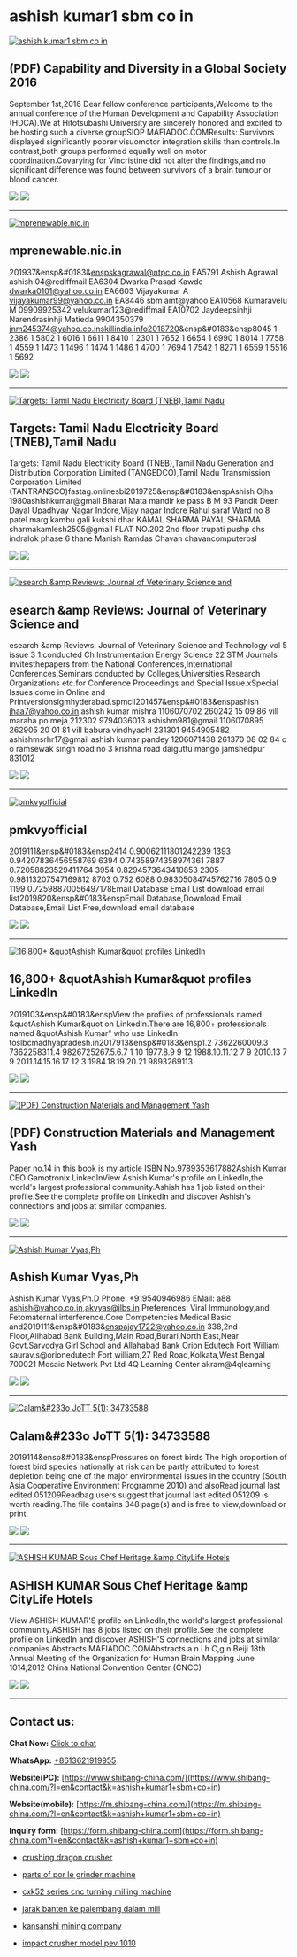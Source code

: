 # ashish kumar1 sbm co in

<a href="https://swt.shibang-china.com/?l=en&img&k=ashish+kumar1+sbm+co+in" target="_blank">![ashish kumar1 sbm co in](http://static.shibang-china.com/all-800x300/589.jpg)</a>

## (PDF) Capability and Diversity in a Global Society 2016
September 1st,2016 Dear fellow conference participants,Welcome to the annual conference of the Human Development and Capability Association (HDCA).We at Hitotsubashi University are sincerely honored and excited to be hosting such a diverse groupSIOP MAFIADOC.COMResults: Survivors displayed significantly poorer visuomotor integration skills than controls.In contrast,both groups performed equally well on motor coordination.Covarying for Vincristine did not alter the findings,and no significant difference was found between survivors of a brain tumour or blood cancer.


<a href="https://whatsapp.shibangsoft.com/WhatsApp.php" target="_blank" title="WhatsApp">![](http://static.shibang-china.com/icon/whatsapp.png)</a> <a href="https://swt.shibang-china.com/?l=en&icon&k=ashish+kumar1+sbm+co+in" target="_blank">![](http://static.shibang-china.com/icon/chat-en.png)</a>

---

<a href="https://swt.shibang-china.com/?l=en&img&k=ashish+kumar1+sbm+co+in" target="_blank">![mprenewable.nic.in](http://static.shibang-china.com/all-800x300/1131.jpg)</a>

## mprenewable.nic.in
201937&ensp&#0183&enspskagrawal@ntpc.co.in EA5791 Ashish Agrawal ashish 04@rediffmail EA6304 Dwarka Prasad Kawde dwarka0101@yahoo.co.in EA6603 Vijayakumar A vijayakumar99@yahoo.co.in EA8446 sbm amt@yahoo EA10568 Kumaravelu M 09909925342 velukumar123@rediffmail EA10702 Jaydeepsinhji Narendrasinhji Matieda 9904350379 jnm245374@yahoo.co.inskillindia.info2018720&ensp&#0183&ensp8045 1 2386 1 5802 1 6016 1 6611 1 8410 1 2301 1 7652 1 6654 1 6990 1 8014 1 7758 1 4559 1 1473 1 1496 1 1474 1 1486 1 4700 1 7694 1 7542 1 8271 1 6559 1 5516 1 5692


<a href="https://whatsapp.shibangsoft.com/WhatsApp.php" target="_blank" title="WhatsApp">![](http://static.shibang-china.com/icon/whatsapp.png)</a> <a href="https://swt.shibang-china.com/?l=en&icon&k=ashish+kumar1+sbm+co+in" target="_blank">![](http://static.shibang-china.com/icon/chat-en.png)</a>

---

<a href="https://swt.shibang-china.com/?l=en&img&k=ashish+kumar1+sbm+co+in" target="_blank">![Targets: Tamil Nadu Electricity Board (TNEB),Tamil Nadu](http://static.shibang-china.com/all-800x300/733.jpg)</a>

## Targets: Tamil Nadu Electricity Board (TNEB),Tamil Nadu
Targets: Tamil Nadu Electricity Board (TNEB),Tamil Nadu Generation and Distribution Corporation Limited (TANGEDCO),Tamil Nadu Transmission Corporation Limited (TANTRANSCO)fastag.onlinesbi2019725&ensp&#0183&enspAshish Ojha 1980ashishkumar@gmail Bharat Mata mandir ke pass B M 93 Pandit Deen Dayal Upadhyay Nagar Indore,Vijay nagar Indore Rahul saraf Ward no 8 patel marg kambu gali kukshi dhar KAMAL SHARMA PAYAL SHARMA sharmakamlesh2505@gmail FLAT NO.202 2nd floor trupati pushp chs indralok phase 6 thane Manish Ramdas Chavan chavancomputerbsl


<a href="https://whatsapp.shibangsoft.com/WhatsApp.php" target="_blank" title="WhatsApp">![](http://static.shibang-china.com/icon/whatsapp.png)</a> <a href="https://swt.shibang-china.com/?l=en&icon&k=ashish+kumar1+sbm+co+in" target="_blank">![](http://static.shibang-china.com/icon/chat-en.png)</a>

---

<a href="https://swt.shibang-china.com/?l=en&img&k=ashish+kumar1+sbm+co+in" target="_blank">![esearch &amp Reviews: Journal of Veterinary Science and](http://static.shibang-china.com/all-800x300/1461.jpg)</a>

## esearch &amp Reviews: Journal of Veterinary Science and
esearch &amp Reviews: Journal of Veterinary Science and Technology vol 5 issue 3 1.conducted Ch Instrumentation Energy Science 22 STM Journals invitesthepapers from the National Conferences,International Conferences,Seminars conducted by Colleges,Universities,Research Organizations etc.for Conference Proceedings and Special Issue.xSpecial Issues come in Online and Printversionsigmhyderabad.spmcil201457&ensp&#0183&enspashish jhaa7@yahoo.co.in ashish kumar mishra 1106070702 260242 15 09 86 vill maraha po meja 212302 9794036013 ashishm981@gmail 1106070895 262905 20 01 81 vill babura vindhyachl 231301 9454905482 ashishmsrhr17@gmail ashish kumar pandey 1206071438 261370 08 02 84 c o ramsewak singh road no 3 krishna road daiguttu mango jamshedpur 831012


<a href="https://whatsapp.shibangsoft.com/WhatsApp.php" target="_blank" title="WhatsApp">![](http://static.shibang-china.com/icon/whatsapp.png)</a> <a href="https://swt.shibang-china.com/?l=en&icon&k=ashish+kumar1+sbm+co+in" target="_blank">![](http://static.shibang-china.com/icon/chat-en.png)</a>

---

<a href="https://swt.shibang-china.com/?l=en&img&k=ashish+kumar1+sbm+co+in" target="_blank">![pmkvyofficial](http://static.shibang-china.com/all-800x300/14.jpg)</a>

## pmkvyofficial
2019111&ensp&#0183&ensp2414 0.90062111801242239 1393 0.94207836456558769 6394 0.74358974358974361 7887 0.72058823529411764 3954 0.8294573643410853 2305 0.98113207547169812 8703 0.752 6088 0.98305084745762716 7805 0.9 1199 0.72598870056497178Email Database Email List download email list2019820&ensp&#0183&enspEmail Database,Download Email Database,Email List Free,download email database


<a href="https://whatsapp.shibangsoft.com/WhatsApp.php" target="_blank" title="WhatsApp">![](http://static.shibang-china.com/icon/whatsapp.png)</a> <a href="https://swt.shibang-china.com/?l=en&icon&k=ashish+kumar1+sbm+co+in" target="_blank">![](http://static.shibang-china.com/icon/chat-en.png)</a>

---

<a href="https://swt.shibang-china.com/?l=en&img&k=ashish+kumar1+sbm+co+in" target="_blank">![16,800+ &quotAshish Kumar&quot profiles LinkedIn](http://static.shibang-china.com/all-800x300/1133.jpg)</a>

## 16,800+ &quotAshish Kumar&quot profiles LinkedIn
2019103&ensp&#0183&enspView the profiles of professionals named &quotAshish Kumar&quot on LinkedIn.There are 16,800+ professionals named &quotAshish Kumar" who use LinkedIn toslbcmadhyapradesh.in2017913&ensp&#0183&ensp1.2 7362260009.3 7362258311.4 9826725267.5.6.7 1 10 1977.8.9 9 12 1988.10.11.12 7 9 2010.13 7 9 2011.14.15.16.17 12 3 1984.18.19.20.21 9893269113


<a href="https://whatsapp.shibangsoft.com/WhatsApp.php" target="_blank" title="WhatsApp">![](http://static.shibang-china.com/icon/whatsapp.png)</a> <a href="https://swt.shibang-china.com/?l=en&icon&k=ashish+kumar1+sbm+co+in" target="_blank">![](http://static.shibang-china.com/icon/chat-en.png)</a>

---

<a href="https://swt.shibang-china.com/?l=en&img&k=ashish+kumar1+sbm+co+in" target="_blank">![(PDF) Construction Materials and Management Yash](http://static.shibang-china.com/all-800x300/862.jpg)</a>

## (PDF) Construction Materials and Management Yash
Paper no.14 in this book is my article ISBN No.9789353617882Ashish Kumar CEO Gamotronix LinkedInView Ashish Kumar's profile on LinkedIn,the world's largest professional community.Ashish has 1 job listed on their profile.See the complete profile on LinkedIn and discover Ashish's connections and jobs at similar companies.


<a href="https://whatsapp.shibangsoft.com/WhatsApp.php" target="_blank" title="WhatsApp">![](http://static.shibang-china.com/icon/whatsapp.png)</a> <a href="https://swt.shibang-china.com/?l=en&icon&k=ashish+kumar1+sbm+co+in" target="_blank">![](http://static.shibang-china.com/icon/chat-en.png)</a>

---

<a href="https://swt.shibang-china.com/?l=en&img&k=ashish+kumar1+sbm+co+in" target="_blank">![Ashish Kumar Vyas,Ph](http://static.shibang-china.com/all-800x300/1008.jpg)</a>

## Ashish Kumar Vyas,Ph
Ashish Kumar Vyas,Ph.D Phone: +919540946986 EMail: a88 ashish@yahoo.co.in,akvyas@ilbs.in Preferences: Viral Immunology,and Fetomaternal interference.Core Competencies Medical Basic and2019111&ensp&#0183&enspajay1722@yahoo.co.in 338,2nd Floor,Allhabad Bank Building,Main Road,Burari,North East,Near Govt.Sarvodya Girl School and Allahabad Bank Orion Edutech Fort William saurav.s@orionedutech Fort william,27 Red Road,Kolkata,West Bengal 700021 Mosaic Network Pvt Ltd 4Q Learning Center akram@4qlearning


<a href="https://whatsapp.shibangsoft.com/WhatsApp.php" target="_blank" title="WhatsApp">![](http://static.shibang-china.com/icon/whatsapp.png)</a> <a href="https://swt.shibang-china.com/?l=en&icon&k=ashish+kumar1+sbm+co+in" target="_blank">![](http://static.shibang-china.com/icon/chat-en.png)</a>

---

<a href="https://swt.shibang-china.com/?l=en&img&k=ashish+kumar1+sbm+co+in" target="_blank">![Calam&#233o JoTT 5(1): 34733588](http://static.shibang-china.com/all-800x300/1016.jpg)</a>

## Calam&#233o JoTT 5(1): 34733588
2019114&ensp&#0183&enspPressures on forest birds The high proportion of forest bird species nationally at risk can be partly attributed to forest depletion being one of the major environmental issues in the country (South Asia Cooperative Environment Programme 2010) and alsoRead journal last edited 051209Readbag users suggest that journal last edited 051209 is worth reading.The file contains 348 page(s) and is free to view,download or print.


<a href="https://whatsapp.shibangsoft.com/WhatsApp.php" target="_blank" title="WhatsApp">![](http://static.shibang-china.com/icon/whatsapp.png)</a> <a href="https://swt.shibang-china.com/?l=en&icon&k=ashish+kumar1+sbm+co+in" target="_blank">![](http://static.shibang-china.com/icon/chat-en.png)</a>

---

<a href="https://swt.shibang-china.com/?l=en&img&k=ashish+kumar1+sbm+co+in" target="_blank">![ASHISH KUMAR Sous Chef Heritage &amp CityLife Hotels](http://static.shibang-china.com/all-800x300/1168.jpg)</a>

## ASHISH KUMAR Sous Chef Heritage &amp CityLife Hotels
View ASHISH KUMAR'S profile on LinkedIn,the world's largest professional community.ASHISH has 8 jobs listed on their profile.See the complete profile on LinkedIn and discover ASHISH'S connections and jobs at similar companies.Abstracts MAFIADOC.COMAbstracts a n i h C,g n Beiji 18th Annual Meeting of the Organization for Human Brain Mapping June 1014,2012 China National Convention Center (CNCC)


<a href="https://whatsapp.shibangsoft.com/WhatsApp.php" target="_blank" title="WhatsApp">![](http://static.shibang-china.com/icon/whatsapp.png)</a> <a href="https://swt.shibang-china.com/?l=en&icon&k=ashish+kumar1+sbm+co+in" target="_blank">![](http://static.shibang-china.com/icon/chat-en.png)</a>

---
## Contact us:

**Chat Now:** [Click to chat](https://swt.shibang-china.com?l=en&contact&k=ashish+kumar1+sbm+co+in)

**WhatsApp:**  [+8613621919955](https://whatsapp.shibangsoft.com/WhatsApp.php)

**Website(PC):** [https://www.shibang-china.com/](https://www.shibang-china.com/?l=en&contact&k=ashish+kumar1+sbm+co+in)

**Website(mobile):** [https://m.shibang-china.com/](https://m.shibang-china.com/?l=en&contact&k=ashish+kumar1+sbm+co+in)

**Inquiry form:** [https://form.shibang-china.com](https://form.shibang-china.com?l=en&contact&k=ashish+kumar1+sbm+co+in)

* [crushing dragon crusher](../122/crushing%20dragon%20crusher.md)

* [parts of por le grinder machine](../121/parts%20of%20por%20le%20grinder%20machine.md)

* [cxk52 series cnc turning milling machine](../116/cxk52%20series%20cnc%20turning%20milling%20machine.md)

* [jarak banten ke palembang dalam mill](../114/jarak%20banten%20ke%20palembang%20dalam%20mill.md)

* [kansanshi mining company](../118/kansanshi%20mining%20company.md)

* [impact crusher model pev 1010](../118/impact%20crusher%20model%20pev%201010.md)